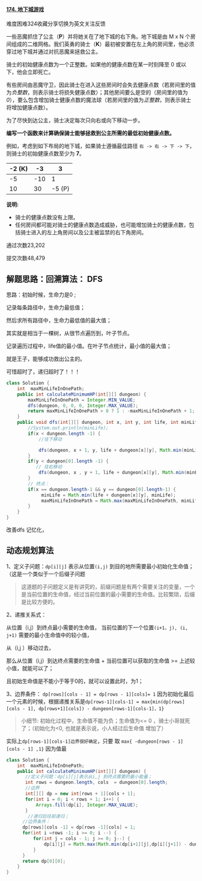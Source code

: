 #### [174. 地下城游戏](https://leetcode-cn.com/problems/dungeon-game/)

难度困难324收藏分享切换为英文关注反馈

一些恶魔抓住了公主（**P**）并将她关在了地下城的右下角。地下城是由 M x N 个房间组成的二维网格。我们英勇的骑士（**K**）最初被安置在左上角的房间里，他必须穿过地下城并通过对抗恶魔来拯救公主。

骑士的初始健康点数为一个正整数。如果他的健康点数在某一时刻降至 0 或以下，他会立即死亡。

有些房间由恶魔守卫，因此骑士在进入这些房间时会失去健康点数（若房间里的值为*负整数*，则表示骑士将损失健康点数）；其他房间要么是空的（房间里的值为 *0*），要么包含增加骑士健康点数的魔法球（若房间里的值为*正整数*，则表示骑士将增加健康点数）。

为了尽快到达公主，骑士决定每次只向右或向下移动一步。

 

**编写一个函数来计算确保骑士能够拯救到公主所需的最低初始健康点数。**

例如，考虑到如下布局的地下城，如果骑士遵循最佳路径 `右 -> 右 -> 下 -> 下`，则骑士的初始健康点数至少为 **7**。

| -2 (K) | -3   | 3      |
| ------ | ---- | ------ |
| -5     | -10  | 1      |
| 10     | 30   | -5 (P) |

 

**说明:**

- 骑士的健康点数没有上限。
- 任何房间都可能对骑士的健康点数造成威胁，也可能增加骑士的健康点数，包括骑士进入的左上角房间以及公主被监禁的右下角房间。

通过次数23,202

提交次数48,479





## 解题思路：回溯算法： DFS

思路：初始时候，生命力是0 ;

记录每条路径中，生命力最低值；

然后求所有路径中，生命力最低值的最大值；



其实就是相当于一棵树，从很节点遍历到，叶子节点。

记录遍历过程中，life值的最小值。在叶子节点统计，最小值的最大值；

就是王子，能够成功救出公主的。

可惜超时了，递归超时了！！！

```java
class Solution {
    int  maxMinLifeInOnePath;  
    public int calculateMinimumHP(int[][] dungeon) {
        maxMinLifeInOnePath = Integer.MIN_VALUE;
        dfs(dungeon, 0, 0, 0, Integer.MAX_VALUE);
        return maxMinLifeInOnePath > 0 ? 1 : -maxMinLifeInOnePath + 1; 
    }
    public void dfs(int[][] dungeon, int x, int y, int life, int minLife){
        //System.out.println(minLife);
        if(x < dungeon.length -1) {
            //往下移动

            dfs(dungeon, x + 1, y, life + dungeon[x][y], Math.min(minLife,life + dungeon[x][y]));
        }
        if(y < dungeon[0].length -1) {
           // 往右移动
            dfs(dungeon, x , y + 1, life + dungeon[x][y], Math.min(minLife,life + dungeon[x][y]));
        }
        // 终点： 
        if(x == dungeon.length-1 && y == dungeon[0].length-1) {
             minLife = Math.min(life + dungeon[x][y], minLife);
             maxMinLifeInOnePath = Math.max(maxMinLifeInOnePath, minLife );
        }
    }
}
```



改善dfs 记忆化，





## 动态规划算法

1、定义子问题：`dp[i][j]` 表示从位置`(i,j)`  到目的地所需要最小初始化生命值； （这是一个类似于一个后缀子问题

> 这道题的子问题定义是有讲究的，前缀问题是有两个需要关注的变量，一个是当前位置的生命值，经过当前位置的最小需要的生命值。比较繁琐，后缀是比较方便的。

2、递推关系式：

从位置（i,j）到终点最小需要的生命值， 当前位置的下一个位置`(i+1，j), (i, j+1)` 需要的最小生命值中的较小值，

从（i,j ）移动过去，

那么从位置（i,j）到达终点需要的生命值 + 当前位置可以获取的生命值 >= 上述较小值，就能可以了；

且初始生命值是不能小于等于0的，就可以设置此时，为1；

3、边界条件： `dp[rows][cols - 1] = dp[rows - 1][cols]= 1` 因为初始化最后一个元素的时候，根据递推关系是`dp[rows-1][cols-1] = max{min(dp[rows][cols - 1], dp[rows+1][cols]) - dungeon[rows-1][cols-1]，1}`  

>  小细节: 初始化过程中，生命值不能为负；生命值为<= 0 ，骑士小哥就死了；（初始化为<0, 也就是表示说，小人经过后生命值 增加了）

实际上`dp[rows-1][cols-1]边界很好确定`，只要  取 `max{ -dungeon[rows - 1][cols - 1] ,1}`  因为值最

```java
class Solution {
    int  maxMinLifeInOnePath;  
    public int calculateMinimumHP(int[][] dungeon) {
       //定义子问题：dp[i][j]表示从i,j 到终点需要的最小能量；
       int rows = dungeon.length, cols  = dungeon[0].length;
       //边界
       int[][] dp = new int[rows + 1][cols + 1];
       for(int i = 0; i < rows + 1; i++) {
           Arrays.fill(dp[i], Integer.MAX_VALUE);
       }
        //递归后往前递归；   
      //边界条件：
      dp[rows][cols -1] = dp[rows -1][cols] = 1;
      for(int i =rows -1; i >= 0; i --) {
          for(int j = cols - 1; j >= 0; j--) {
              dp[i][j] = Math.max(Math.min(dp[i+1][j],dp[i][j+1]) - dungeon[i][j] , 1);
          }
      }
      return dp[0][0];
    }
}
```



